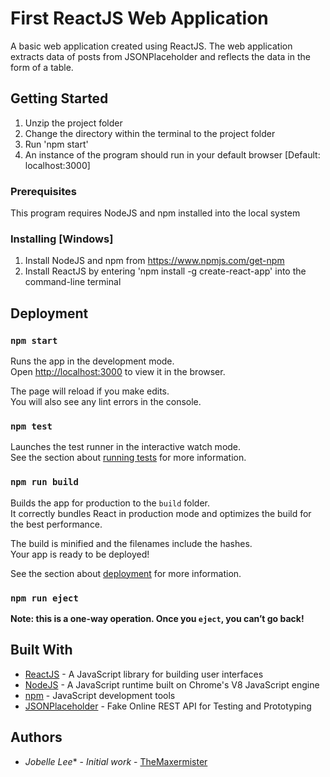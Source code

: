 # First ReactJS Web Application

A basic web application created using ReactJS. The web application extracts data of posts from JSONPlaceholder and reflects the data in the form of a table.

## Getting Started

1. Unzip the project folder
2. Change the directory within the terminal to the project folder
3. Run 'npm start'
4. An instance of the program should run in your default browser [Default: localhost:3000]

### Prerequisites

This program requires NodeJS and npm installed into the local system

### Installing [Windows]

1. Install NodeJS and npm from https://www.npmjs.com/get-npm
2. Install ReactJS by entering 'npm install -g create-react-app' into the command-line terminal

## Deployment

### `npm start`

Runs the app in the development mode.<br>
Open [http://localhost:3000](http://localhost:3000) to view it in the browser.

The page will reload if you make edits.<br>
You will also see any lint errors in the console.

### `npm test`

Launches the test runner in the interactive watch mode.<br>
See the section about [running tests](https://facebook.github.io/create-react-app/docs/running-tests) for more information.

### `npm run build`

Builds the app for production to the `build` folder.<br>
It correctly bundles React in production mode and optimizes the build for the best performance.

The build is minified and the filenames include the hashes.<br>
Your app is ready to be deployed!

See the section about [deployment](https://facebook.github.io/create-react-app/docs/deployment) for more information.

### `npm run eject`

**Note: this is a one-way operation. Once you `eject`, you can’t go back!**

## Built With

* [ReactJS](https://reactjs.org/) - A JavaScript library for building user interfaces
* [NodeJS](https://nodejs.org/en/) - A JavaScript runtime built on Chrome's V8 JavaScript engine
* [npm](https://www.npmjs.com) - JavaScript development tools
* [JSONPlaceholder](https://jsonplaceholder.typicode.com/) - Fake Online REST API for Testing and Prototyping 

## Authors

* *Jobelle Lee** - *Initial work* - [TheMaxermister](https://github.com/themaxermister)
